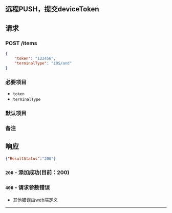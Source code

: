 ## 远程PUSH，提交deviceToken
## 请求
### POST /items
```json
{
    "token": "123456",
    "terminalType": "iOS/and"
}
```
### 必要项目

* `token`
* `terminalType`

### 默认项目

### 备注


## 响应

```json
{"ResultStatus":"200"}
```

### `200` - 添加成功(目前：200)


### `400` - 请求参数错误
+ 其他错误由web端定义

***


